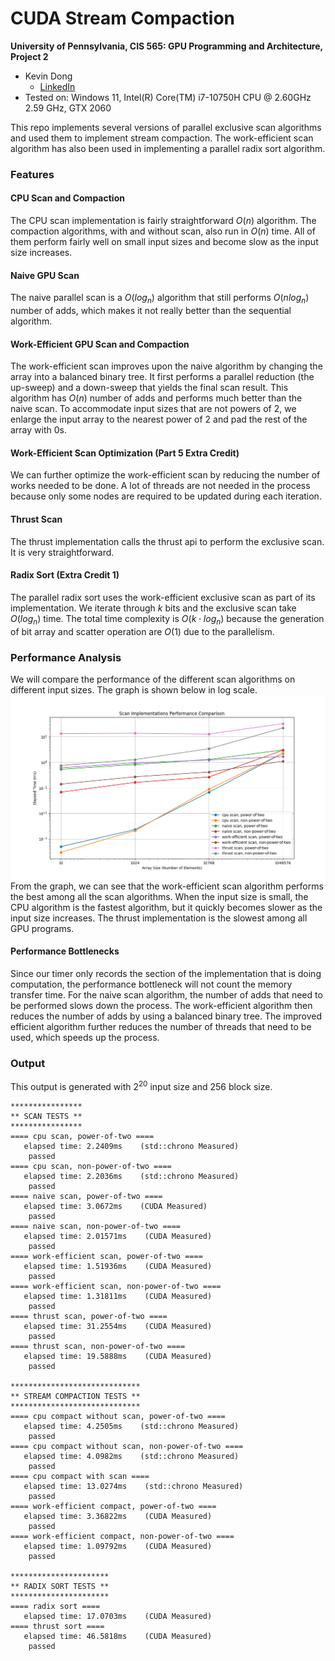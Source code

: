 CUDA Stream Compaction
======================

**University of Pennsylvania, CIS 565: GPU Programming and Architecture, Project 2**

* Kevin Dong
  * [LinkedIn](www.linkedin.com/in/xingyu-dong)
* Tested on: Windows 11, Intel(R) Core(TM) i7-10750H CPU @ 2.60GHz 2.59 GHz, GTX 2060

This repo implements several versions of parallel exclusive scan algorithms and used them to implement stream 
compaction. The work-efficient scan algorithm has also been used in implementing a parallel radix sort algorithm.

### Features

#### CPU Scan and Compaction
The CPU scan implementation is fairly straightforward $O(n)$ algorithm. The compaction algorithms, with and without 
scan, also run in $O(n)$ time. All of them perform fairly well on small input sizes and become slow as the input size 
increases.
#### Naive GPU Scan
The naive parallel scan is a $O(log_n)$ algorithm that still performs $O(nlog_n)$ number of adds, which makes it not 
really better than the sequential algorithm.
#### Work-Efficient GPU Scan and Compaction
The work-efficient scan improves upon the naive algorithm by changing the array into a balanced binary tree. It first 
performs a parallel reduction (the up-sweep) and a down-sweep that yields the final scan result. This algorithm has 
$O(n)$ number of adds and performs much better than the naive scan. To accommodate input sizes that are not powers of 2, 
we enlarge the input array to the nearest power of 2 and pad the rest of the array with 0s.
#### Work-Efficient Scan Optimization (Part 5 Extra Credit)
We can further optimize the work-efficient scan by reducing the number of works needed to be done. A lot of threads 
are not needed in the process because only some nodes are required to be updated during each iteration.
#### Thrust Scan
The thrust implementation calls the thrust api to perform the exclusive scan. It is very straightforward.
#### Radix Sort (Extra Credit 1)
The parallel radix sort uses the work-efficient exclusive scan as part of its implementation. We iterate through $k$ 
bits and the exclusive scan take $O(log_n)$ time. The total time complexity is $O(k\cdot log_n)$ because the generation of 
bit array and scatter operation are $O(1)$ due to the parallelism.

### Performance Analysis
We will compare the performance of the different scan algorithms on different input sizes. The graph is shown below in 
log scale.
![Performance Graph](img/Figure_1.png)
From the graph, we can see that the work-efficient scan algorithm performs the best among all the scan algorithms. When 
the input size is small, the CPU algorithm is the fastest algorithm, but it quickly becomes slower as the input size 
increases. The thrust implementation is the slowest among all GPU programs.

#### Performance Bottlenecks
Since our timer only records the section of the implementation that is doing computation, the performance bottleneck 
will not count the memory transfer time. For the naive scan algorithm, the number of adds that need to be performed 
slows down the process. The work-efficient algorithm then reduces the number of adds by using a balanced binary tree. 
The improved efficient algorithm further reduces the number of threads that need to be used, which speeds up the process.

### Output
This output is generated with $2^{20}$ input size and $256$ block size.
```
****************
** SCAN TESTS **
****************
==== cpu scan, power-of-two ====
   elapsed time: 2.2409ms    (std::chrono Measured)
    passed
==== cpu scan, non-power-of-two ====
   elapsed time: 2.2036ms    (std::chrono Measured)
    passed
==== naive scan, power-of-two ====
   elapsed time: 3.0672ms    (CUDA Measured)
    passed
==== naive scan, non-power-of-two ====
   elapsed time: 2.01571ms    (CUDA Measured)
    passed
==== work-efficient scan, power-of-two ====
   elapsed time: 1.51936ms    (CUDA Measured)
    passed
==== work-efficient scan, non-power-of-two ====
   elapsed time: 1.31811ms    (CUDA Measured)
    passed
==== thrust scan, power-of-two ====
   elapsed time: 31.2554ms    (CUDA Measured)
    passed
==== thrust scan, non-power-of-two ====
   elapsed time: 19.5888ms    (CUDA Measured)
    passed

*****************************
** STREAM COMPACTION TESTS **
*****************************
==== cpu compact without scan, power-of-two ====
   elapsed time: 4.2505ms    (std::chrono Measured)
    passed
==== cpu compact without scan, non-power-of-two ====
   elapsed time: 4.0982ms    (std::chrono Measured)
    passed
==== cpu compact with scan ====
   elapsed time: 13.0274ms    (std::chrono Measured)
    passed
==== work-efficient compact, power-of-two ====
   elapsed time: 3.36822ms    (CUDA Measured)
    passed
==== work-efficient compact, non-power-of-two ====
   elapsed time: 1.09792ms    (CUDA Measured)
    passed

**********************
** RADIX SORT TESTS **
**********************
==== radix sort ====
   elapsed time: 17.0703ms    (CUDA Measured)
==== thrust sort ====
   elapsed time: 46.5818ms    (CUDA Measured)
    passed
```